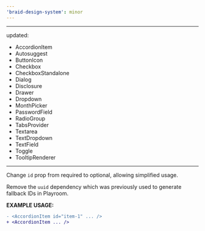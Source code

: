 ```yaml
---
'braid-design-system': minor
---
```


---
updated:
  - AccordionItem
  - Autosuggest
  - ButtonIcon
  - Checkbox
  - CheckboxStandalone
  - Dialog
  - Disclosure
  - Drawer
  - Dropdown
  - MonthPicker
  - PasswordField
  - RadioGroup
  - TabsProvider
  - Textarea
  - TextDropdown
  - TextField
  - Toggle
  - TooltipRenderer
---

Change `id` prop from required to optional, allowing simplified usage.

Remove the `uuid` dependency which was previously used to generate fallback IDs in Playroom.

**EXAMPLE USAGE:**

```diff
- <AccordionItem id="item-1" ... />
+ <AccordionItem ... />
```
